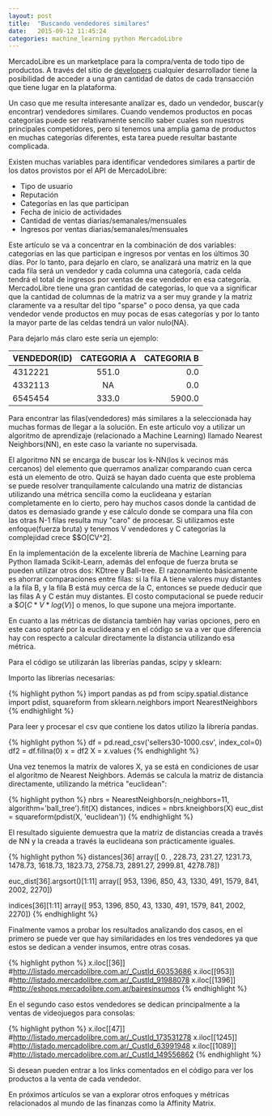 ```yaml
---
layout: post
title:  "Buscando vendedores similares"
date:   2015-09-12 11:45:24
categories: machine_learning python MercadoLibre
---
```



MercadoLibre es un marketplace para la compra/venta de todo tipo de productos. A través del sitio de [developers](http://developers.mercadolibre.com/) cualquier desarrollador tiene la posibilidad de acceder a una gran cantidad de datos de cada transacción que tiene lugar en la plataforma.

Un caso que me resulta interesante analizar es, dado un vendedor, buscar(y encontrar) vendedores similares. Cuando vendemos productos en pocas categorías puede ser relativamente sencillo saber cuales son nuestros principales competidores, pero si tenemos una amplia gama de productos en muchas categorías diferentes, esta tarea puede resultar bastante complicada.

Existen muchas variables para identificar vendedores similares a partir de los datos provistos por el API de MercadoLibre:

- Tipo de usuario
- Reputación
- Categorías en las que participan
- Fecha de inicio de actividades
- Cantidad de ventas diarias/semanales/mensuales
- Ingresos por ventas diarias/semanales/mensuales

Este artículo se va a concentrar en la combinación de dos variables: categorías en las que participan e ingresos por ventas en los últimos 30 días. Por lo tanto, para dejarlo en claro, se analizará una matriz en la que cada fila será un vendedor y cada columna una categoría, cada celda tendrá el total de ingresos por ventas de ese vendedor en esa categoría. MercadoLibre tiene una gran cantidad de categorías, lo que va a significar que la cantidad de columnas de la matriz va a ser muy grande y la matriz claramente va a resultar del tipo "sparse" o poco densa, ya que cada vendedor vende productos en muy pocas de esas categorías y por lo tanto la mayor parte de las celdas tendrá un valor nulo(NA).

Para dejarlo más claro este sería un ejemplo:



| VENDEDOR(ID)  | CATEGORIA A   | CATEGORIA B  |
| ------------- |:-------------:| ------------:|
| 4312221       | 551.0         |     0.0      |
| 4332113       | NA            |     0.0      |
| 6545454       | 333.0         |     5900.0   |



Para encontrar las filas(vendedores) más similares a la seleccionada hay muchas formas de llegar a la solución. En este artículo voy a utilizar un algoritmo de aprendizaje (relacionado a Machine Learning) llamado Nearest Neighbors(NN), en este caso la variante no supervisada.

El algoritmo NN se encarga de buscar los k-NN(los k vecinos más cercanos) del elemento que querramos analizar comparando cuan cerca está un elemento de otro. Quizá se hayan dado cuenta que este problema se puede resolver tranquilamente calculando una matriz de distancias utilizando una métrica sencilla como la euclideana y estarían completamente en lo cierto, pero hay muchos casos donde la cantidad de datos es demasiado grande y ese cálculo donde se compara una fila con las otras N-1 filas resulta muy "caro" de procesar. Si utilizamos este enfoque(fuerza bruta) y tenemos V vendedores y C categorías la complejidad crece $$O[CV^2].

En la implementación de la excelente librería de Machine Learning para Python llamada Scikit-Learn, además del enfoque de fuerza bruta se pueden utilizar otros dos: KDtree y Ball-tree. El razonamiento básicamente es ahorrar comparaciones entre filas: si la fila A tiene valores muy distantes a la fila B, y la fila B está muy cerca de la C, entonces se puede deducir que las filas A y C están muy distantes. El costo computacional se puede reducir a $$O[C*V*log(V)]$ o menos, lo que supone una mejora importante.

En cuanto a las métricas de distancia también hay varias opciones, pero en este caso optaré por la euclideana y en el código se va a ver que diferencia hay con respecto a calcular directamente la distancia utilizando esa métrica.

Para el código se utilizarán las librerías pandas, scipy y sklearn:

Importo las librerías necesarias:

{% highlight python %}
import pandas as pd
from scipy.spatial.distance import pdist, squareform
from sklearn.neighbors import NearestNeighbors
{% endhighlight %}

Para leer y procesar el csv que contiene los datos utilizo la librería pandas.

{% highlight python %}
df = pd.read_csv('sellers30-1000.csv', index_col=0)
df2 = df.fillna(0)
x = df2
X = x.values
{% endhighlight %}

Una vez tenemos la matrix de valores X, ya se está en condiciones de usar el algoritmo de Nearest Neighbors. Además se calcula la matriz de distancia directamente, utilizando la métrica "euclidean":

{% highlight python %}
nbrs = NearestNeighbors(n_neighbors=11, algorithm='ball_tree').fit(X)
distances, indices = nbrs.kneighbors(X)
euc_dist = squareform(pdist(X, 'euclidean'))
{% endhighlight %}

El resultado siguiente demuestra que la matriz de distancias creada a través de NN y la creada a través la euclideana son prácticamente iguales.

{% highlight python %}
distances[36]
array([    0.  ,   228.73,   231.27,  1231.73,  1478.73,  1618.73,
    1823.73,  2758.73,  2891.27,  2999.81,  4278.78])

euc_dist[36].argsort()[1:11]
array([ 953, 1396,  850,   43, 1330,  491, 1579,  841, 2002, 2270])

indices[36][1:11]
array([ 953, 1396,  850,   43, 1330,  491, 1579,  841, 2002, 2270])
{% endhighlight %}

Finalmente vamos a probar los resultados analizando dos casos, en el primero se puede ver que hay similaridades en los tres vendedores ya que estos se dedican a vender insumos, entre otras cosas.

{% highlight python %}
x.iloc[[36]]
#http://listado.mercadolibre.com.ar/_CustId_60353686
x.iloc[[953]]
#http://listado.mercadolibre.com.ar/_CustId_91988078
x.iloc[[1396]]
#http://eshops.mercadolibre.com.ar/bairesinsumos
{% endhighlight %}

En el segundo caso estos vendedores se dedican principalmente a la ventas de videojuegos para consolas:

{% highlight python %}
x.iloc[[47]]
#http://listado.mercadolibre.com.ar/_CustId_173531278
x.iloc[[1245]]
#http://listado.mercadolibre.com.ar/_CustId_63991948
x.iloc[[1089]]
#http://listado.mercadolibre.com.ar/_CustId_149556862
{% endhighlight %}

Si desean pueden entrar a los links comentados en el código para ver los productos a la venta de cada vendedor.

En próximos artículos se van a explorar otros enfoques y métricas relacionados al mundo de las finanzas como la Affinity Matrix.

 
